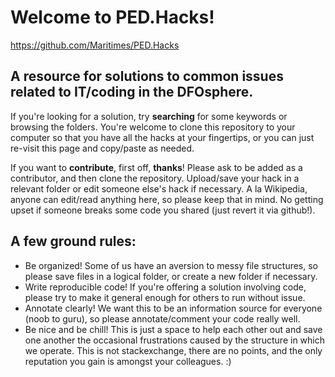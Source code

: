 # Welcome to PED.Hacks!

https://github.com/Maritimes/PED.Hacks

## A resource for solutions to common issues related to IT/coding in the DFOsphere. 

If you're looking for a solution, try **searching** for some keywords or browsing the folders. 
You're welcome to clone this repository to your computer so that you have all the hacks at your fingertips, or 
you can just re-visit this page and copy/paste as needed.

If you want to **contribute**, first off, **thanks**! Please ask to be added as a contributor, 
and then clone the repository. Upload/save your hack in a relevant folder or edit someone else's hack if necessary.
A la Wikipedia, anyone can edit/read anything here, so please keep that in mind. No getting upset
if someone breaks some code you shared (just revert it via github!). 

## A few ground rules:
- Be organized! Some of us have an aversion to messy file structures, so please save files in a logical folder, 
  or create a new folder if necessary.
- Write reproducible code! If you're offering a solution involving code, please try to make it general enough for 
  others to run without issue. 
- Annotate clearly! We want this to be an information source for everyone (noob to guru), so please annotate/comment your code really       well. 
- Be nice and be chill! This is just a space to help each other out and save one another the occasional frustrations 
  caused by the structure in which we operate. This is not stackexchange, there are no points, and the only reputation you 
  gain is amongst your colleagues. :)


